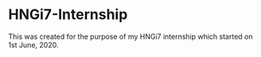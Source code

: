# HNGi7-Internship
This was created for the purpose of my HNGi7 internship which started on 1st June, 2020.
